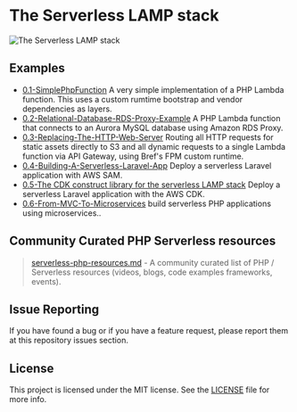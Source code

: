 # The Serverless LAMP stack

![The Serverless LAMP stack](repository-resources/serverless-lamp-stack.png "The Serverless LAMP stack")

## Examples

- [0.1-SimplePhpFunction](https://github.com/aws-samples/php-examples-for-aws-lambda/tree/master/0.1-SimplePhpFunction) A very simple implementation of a PHP Lambda function. This uses a custom rumtime bootstrap and vendor dependencies as layers.
- [0.2-Relational-Database-RDS-Proxy-Example](https://github.com/aws-samples/php-examples-for-aws-lambda/tree/master/0.2-Relational-Database-RDS-Proxy-Example) A PHP Lambda function that connects to an Aurora MySQL database using Amazon RDS Proxy.
- [0.3-Replacing-The-HTTP-Web-Server](https://github.com/aws-samples/php-examples-for-aws-lambda/tree/master/0.3-Replacing-The-HTTP-Web-Server-For-Traditional-PHP-Frameworks) Routing all HTTP requests for static assets directly to S3 and all dynamic requests to a single Lambda function via API Gateway, using Bref's FPM custom runtime.
- [0.4-Building-A-Serverless-Laravel-App](https://github.com/aws-samples/php-examples-for-aws-lambda/tree/master/0.4-Building-A-Serverless-Laravel-App-With-AWS-SAM) Deploy a serverless Laravel application with AWS SAM.
- [0.5-The CDK construct library for the serverless LAMP stack](https://aws.amazon.com/blogs/compute/introducing-the-cdk-construct-library-for-the-serverless-lamp-stack/) Deploy a serverless Laravel application with the AWS CDK.
- [0.6-From-MVC-To-Microservices](https://github.com/aws-samples/php-examples-for-aws-lambda/tree/master/0.6-MVC-to-microservice) build serverless PHP applications using microservices..

## Community Curated PHP Serverless resources

> [serverless-php-resources.md](/serverless-php-resources.md) - A community curated list of PHP / Serverless resources (videos, blogs, code examples frameworks, events).

## Issue Reporting

If you have found a bug or if you have a feature request, please report them at this repository issues section.

## License

This project is licensed under the MIT license. See the [LICENSE](../LICENSE) file for more info.
